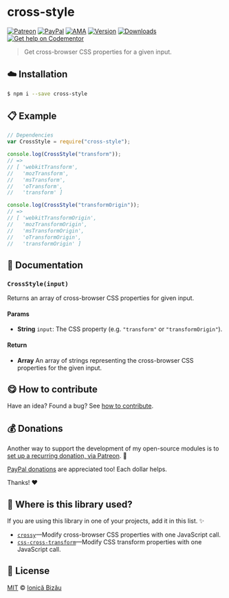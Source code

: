 
# cross-style

 [![Patreon](https://img.shields.io/badge/Support%20me%20on-Patreon-%23e6461a.svg)][paypal-donations] [![PayPal](https://img.shields.io/badge/%24-paypal-f39c12.svg)][paypal-donations] [![AMA](https://img.shields.io/badge/ask%20me-anything-1abc9c.svg)](https://github.com/IonicaBizau/ama) [![Version](https://img.shields.io/npm/v/cross-style.svg)](https://www.npmjs.com/package/cross-style) [![Downloads](https://img.shields.io/npm/dt/cross-style.svg)](https://www.npmjs.com/package/cross-style) [![Get help on Codementor](https://cdn.codementor.io/badges/get_help_github.svg)](https://www.codementor.io/johnnyb?utm_source=github&utm_medium=button&utm_term=johnnyb&utm_campaign=github)

> Get cross-browser CSS properties for a given input.

## :cloud: Installation

```sh
$ npm i --save cross-style
```


## :clipboard: Example



```js
// Dependencies
var CrossStyle = require("cross-style");

console.log(CrossStyle("transform"));
// =>
// [ 'webkitTransform',
//   'mozTransform',
//   'msTransform',
//   'oTransform',
//   'transform' ]

console.log(CrossStyle("transformOrigin"));
// =>
// [ 'webkitTransformOrigin',
//   'mozTransformOrigin',
//   'msTransformOrigin',
//   'oTransformOrigin',
//   'transformOrigin' ]
```

## :memo: Documentation


### `CrossStyle(input)`
Returns an array of cross-browser CSS properties for given input.

#### Params
- **String** `input`: The CSS property (e.g. `"transform"` or `"transformOrigin"`).

#### Return
- **Array** An array of strings representing the cross-browser CSS properties for the given input.



## :yum: How to contribute
Have an idea? Found a bug? See [how to contribute][contributing].

## :moneybag: Donations

Another way to support the development of my open-source modules is
to [set up a recurring donation, via Patreon][patreon]. :rocket:

[PayPal donations][paypal-donations] are appreciated too! Each dollar helps.

Thanks! :heart:

## :dizzy: Where is this library used?
If you are using this library in one of your projects, add it in this list. :sparkles:


 - [`crossy`](https://github.com/IonicaBizau/crossy.js)—Modify cross-browser CSS properties with one JavaScript call.
 - [`css-cross-transform`](https://github.com/IonicaBizau/css.cross-transform.js)—Modify CSS transform properties with one JavaScript call.

## :scroll: License

[MIT][license] © [Ionică Bizău][website]

[patreon]: https://www.patreon.com/ionicabizau
[paypal-donations]: https://www.paypal.com/cgi-bin/webscr?cmd=_s-xclick&hosted_button_id=RVXDDLKKLQRJW
[donate-now]: http://i.imgur.com/6cMbHOC.png

[license]: http://showalicense.com/?fullname=Ionic%C4%83%20Biz%C4%83u%20%3Cbizauionica%40gmail.com%3E%20(http%3A%2F%2Fionicabizau.net)&year=2015#license-mit
[website]: http://ionicabizau.net
[contributing]: /CONTRIBUTING.md
[docs]: /DOCUMENTATION.md
